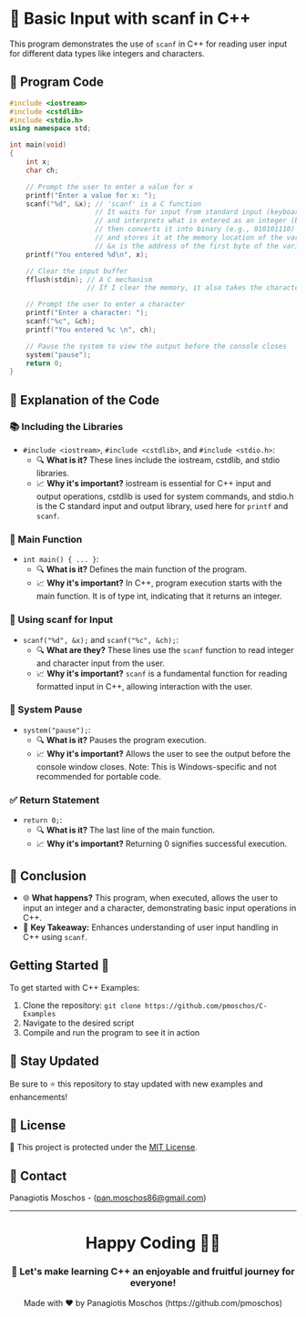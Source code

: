 # 🌟 Basic Input with scanf in C++

This program demonstrates the use of `scanf` in C++ for reading user input for different data types like integers and characters.

## 📝 Program Code

```cpp
#include <iostream>
#include <cstdlib>
#include <stdio.h>
using namespace std;

int main(void)
{
    int x;
    char ch;

    // Prompt the user to enter a value for x
    printf("Enter a value for x: ");
    scanf("%d", &x); // 'scanf' is a C function
                     // It waits for input from standard input (keyboard)
                     // and interprets what is entered as an integer (because of %d)
                     // then converts it into binary (e.g., 010101110)
                     // and stores it at the memory location of the variable x
                     // &x is the address of the first byte of the variable x
    printf("You entered %d\n", x);

    // Clear the input buffer
    fflush(stdin); // A C mechanism
                   // If I clear the memory, it also takes the character I entered above!

    // Prompt the user to enter a character
    printf("Enter a character: ");
    scanf("%c", &ch);
    printf("You entered %c \n", ch);

    // Pause the system to view the output before the console closes
    system("pause");
    return 0;
}
```

## 🧐 Explanation of the Code

### 📚 Including the Libraries
- `#include <iostream>`, `#include <cstdlib>`, and `#include <stdio.h>`:
  - 🔍 **What is it?** These lines include the iostream, cstdlib, and stdio libraries.
  - 📈 **Why it's important?** iostream is essential for C++ input and output operations, cstdlib is used for system commands, and stdio.h is the C standard input and output library, used here for `printf` and `scanf`.

### 🚀 Main Function
- `int main() { ... }`:
  - 🔍 **What is it?** Defines the main function of the program.
  - 📈 **Why it's important?** In C++, program execution starts with the main function. It is of type int, indicating that it returns an integer.

### 🔢 Using scanf for Input
- `scanf("%d", &x);` and `scanf("%c", &ch);`:
  - 🔍 **What are they?** These lines use the `scanf` function to read integer and character input from the user.
  - 📈 **Why it's important?** `scanf` is a fundamental function for reading formatted input in C++, allowing interaction with the user.

### 🛑 System Pause
- `system("pause");`:
  - 🔍 **What is it?** Pauses the program execution.
  - 📈 **Why it's important?** Allows the user to see the output before the console window closes. Note: This is Windows-specific and not recommended for portable code.

### ✅ Return Statement
- `return 0;`:
  - 🔍 **What is it?** The last line of the main function.
  - 📈 **Why it's important?** Returning 0 signifies successful execution.

## 🎉 Conclusion
- 🌐 **What happens?** This program, when executed, allows the user to input an integer and a character, demonstrating basic input operations in C++.
- 🔑 **Key Takeaway:** Enhances understanding of user input handling in C++ using `scanf`.

## Getting Started 🚀
To get started with C++ Examples:
1. Clone the repository: `git clone https://github.com/pmoschos/C-Examples`
2. Navigate to the desired script
3. Compile and run the program to see it in action

## 📢 Stay Updated
Be sure to ⭐ this repository to stay updated with new examples and enhancements!

## 📜 License 
🔐 This project is protected under the [MIT License](https://mit-license.org/).

## 📧 Contact 
Panagiotis Moschos - (pan.moschos86@gmail.com)

---
<h1 align=center>Happy Coding 👨‍💻 </h1>

<h3 align=center>🎉 Let's make learning C++ an enjoyable and fruitful journey for everyone!</h3>  

<p align="center">
  Made with ❤️ by Panagiotis Moschos (https://github.com/pmoschos)
</p>